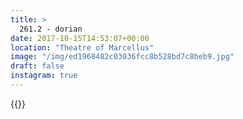 ```yaml
---
title: >
  261.2 - dorian
date: 2017-10-15T14:53:07+00:00
location: "Theatre of Marcellus"
image: "/img/ed1968482c03036fcc8b528bd7c8beb9.jpg"
draft: false
instagram: true
---
```


{{<photo src="/img/ed1968482c03036fcc8b528bd7c8beb9.jpg">}}
